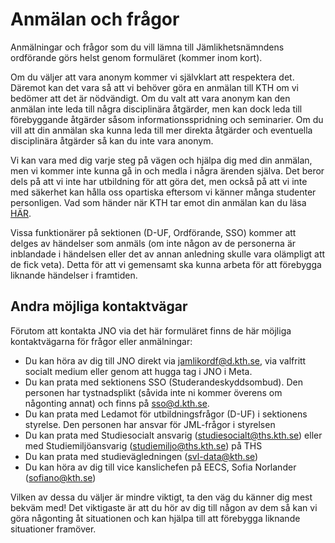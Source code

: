 # Anmälan och frågor

Anmälningar och frågor som du vill lämna till Jämlikhetsnämndens ordförande görs helst genom formuläret (kommer inom kort).

Om du väljer att vara anonym kommer vi självklart att respektera det. Däremot kan det vara så att vi behöver göra en anmälan till KTH om vi bedömer att det är nödvändigt. Om du valt att vara anonym kan den anmälan inte leda till några disciplinära åtgärder, men kan dock leda till förebyggande åtgärder såsom informationsspridning och seminarier. Om du vill att din anmälan ska kunna leda till mer direkta åtgärder och eventuella disciplinära åtgärder så kan du inte vara anonym.

Vi kan vara med dig varje steg på vägen och hjälpa dig med din anmälan, men vi kommer inte kunna gå in och medla i några ärenden själva. Det beror dels på att vi inte har utbildning för att göra det, men också på att vi inte med säkerhet kan hålla oss opartiska eftersom vi känner många studenter personligen. Vad som händer när KTH tar emot din anmälan kan du läsa [HÄR](https://intra.kth.se/polopoly_fs/1.661762.1562752015!/Riktlinjen%20Rutiner%20vid%20anm%C3%A4lan%20utredning%20och%20%C3%A5tg%C3%A4rder%20vid%20diskriminering%20trakasserier%20sexuella%20trakasserier%20%2020180830%204.pdf).

Vissa funktionärer på sektionen (D-UF, Ordförande, SSO) kommer att delges av händelser som anmäls (om inte någon av de personerna är inblandade i händelsen eller det av annan anledning skulle vara olämpligt att de fick veta). Detta för att vi gemensamt ska kunna arbeta för att förebygga liknande händelser i framtiden. 

## Andra möjliga kontaktvägar
Förutom att kontakta JNO via det här formuläret finns de här möjliga kontaktvägarna för frågor eller anmälningar:

- Du kan höra av dig till JNO direkt via [jamlikordf@d.kth.se](mailto:jamlikordf@d.kth.se), via valfritt socialt medium eller genom att hugga tag i JNO i Meta.
- Du kan prata med sektionens SSO (Studerandeskyddsombud). Den personen har tystnadsplikt (såvida inte ni kommer överens om någonting annat) och finns på [sso@d.kth.se](mailto:sso@d.kth.se).
- Du kan prata med Ledamot för utbildningsfrågor (D-UF) i sektionens styrelse. Den personen har ansvar för JML-frågor i styrelsen
- Du kan prata med Studiesocialt ansvarig ([studiesocialt@ths.kth.se](mailto:studiesocialt@ths.kth.se)) eller med Studiemiljöansvarig ([studiemiljo@ths.kth.se](mailto:studiemiljo@ths.kth.se)) på THS
- Du kan prata med studievägledningen ([svl-data@kth.se](mailto:svl-data@kth.se))
- Du kan höra av dig till vice kanslichefen på EECS, Sofia Norlander ([sofiano@kth.se](mailto:sofiano@kth.se))

Vilken av dessa du väljer är mindre viktigt, ta den väg du känner dig mest bekväm med! Det viktigaste är att du hör av dig till någon av dem så kan vi göra någonting åt situationen och kan hjälpa till att förebygga liknande situationer framöver.
